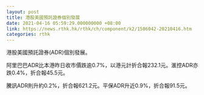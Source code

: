 ```yaml
---
layout: post
title: 港股美國預託證券個別發展
date: 2021-04-16 05:59:29.000000000 +08:00
link: https://news.rthk.hk/rthk/ch/component/k2/1586042-20210416.htm
categories: rthk
---
```


港股美國預託證券(ADR)個別發展。

阿里巴巴ADR比本港昨日收市價跌逾0.7%，以港元計折合報232.1元。滙控ADR亦跌0.4%，折合報45.5元。

騰訊ADR則升約0.2%，折合報621.2元。平保ADR升近0.9%，折合報91.5元。
